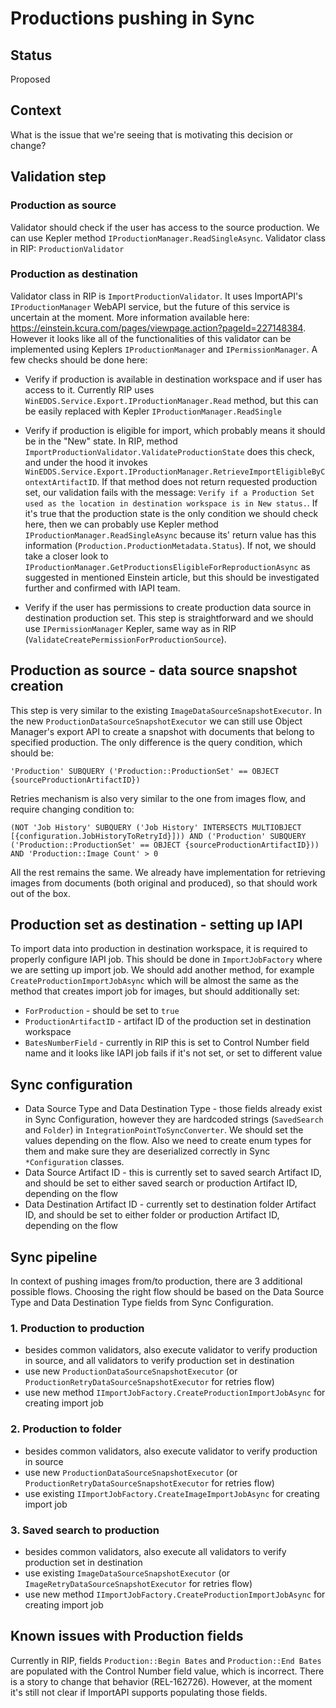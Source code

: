 # Productions pushing in Sync

## Status

Proposed

## Context

What is the issue that we're seeing that is motivating this decision or change?

## Validation step

### **Production as source**

Validator should check if the user has access to the source production. We can use Kepler method `IProductionManager.ReadSingleAsync`. Validator class in RIP: `ProductionValidator`

### **Production as destination**

Validator class in RIP is `ImportProductionValidator`. It uses ImportAPI's `IProductionManager` WebAPI service, but the future of this service is uncertain at the moment. More information available here: https://einstein.kcura.com/pages/viewpage.action?pageId=227148384. However it looks like all of the functionalities of this validator can be implemented using Keplers `IProductionManager` and `IPermissionManager`. A few checks should be done here:

- Verify if production is available in destination workspace and if user has access to it. Currently RIP uses `WinEDDS.Service.Export.IProductionManager.Read` method, but this can be easily replaced with Kepler `IProductionManager.ReadSingle`

- Verify if production is eligible for import, which probably means it should be in the "New" state. In RIP, method `ImportProductionValidator.ValidateProductionState` does this check, and under the hood it invokes `WinEDDS.Service.Export.IProductionManager.RetrieveImportEligibleByContextArtifactID`. If that method does not return requested production set, our validation fails with the message: `Verify if a Production Set used as the location in destination workspace is in New status.`. If it's true that the production state is the only condition we should check here, then we can probably use Kepler method `IProductionManager.ReadSingleAsync` because its' return value has this information (`Production.ProductionMetadata.Status`). If not, we should take a closer look to `IProductionManager.GetProductionsEligibleForReproductionAsync` as suggested in mentioned Einstein article, but this should be investigated further and confirmed with IAPI team.

- Verify if the user has permissions to create production data source in destination production set. This step is straightforward and we should use `IPermissionManager` Kepler, same way as in RIP (`ValidateCreatePermissionForProductionSource`).

## Production as source - data source snapshot creation

This step is very similar to the existing `ImageDataSourceSnapshotExecutor`. In the new `ProductionDataSourceSnapshotExecutor` we can still use Object Manager's export API to create a snapshot with documents that belong to specified production. The only difference is the query condition, which should be:

`'Production' SUBQUERY ('Production::ProductionSet' == OBJECT {sourceProductionArtifactID})`

Retries mechanism is also very similar to the one from images flow, and require changing condition to:

`(NOT 'Job History' SUBQUERY ('Job History' INTERSECTS MULTIOBJECT [{configuration.JobHistoryToRetryId}])) AND ('Production' SUBQUERY ('Production::ProductionSet' == OBJECT {sourceProductionArtifactID})) AND 'Production::Image Count' > 0`

All the rest remains the same. We already have implementation for retrieving images from documents (both original and produced), so that should work out of the box.

## Production set as destination - setting up IAPI

To import data into production in destination workspace, it is required to properly configure IAPI job. This should be done in `ImportJobFactory` where we are setting up import job. We should add another method, for example `CreateProductionImportJobAsync` which will be almost the same as the method that creates import job for images, but should additionally set:

- `ForProduction` - should be set to `true`
- `ProductionArtifactID` - artifact ID of the production set in destination workspace
- `BatesNumberField` - currently in RIP this is set to Control Number field name and it looks like IAPI job fails if it's not set, or set to different value

## Sync configuration

- Data Source Type and Data Destination Type - those fields already exist in Sync Configuration, however they are hardcoded strings (`SavedSearch` and `Folder`) in `IntegrationPointToSyncConverter`. We should set the values depending on the flow. Also we need to create enum types for them and make sure they are deserialized correctly in Sync `*Configuration` classes.
- Data Source Artifact ID - this is currently set to saved search Artifact ID, and should be set to either saved search or production Artifact ID, depending on the flow
- Data Destination Artifact ID - currently set to destination folder Artifact ID, and should be set to either folder or production Artifact ID, depending on the flow

## Sync pipeline

In context of pushing images from/to production, there are 3 additional possible flows.
Choosing the right flow should be based on the Data Source Type and Data Destination Type fields from Sync Configuration.

### 1. Production to production

- besides common validators, also execute validator to verify production in source, and all validators to verify production set in destination
- use new `ProductionDataSourceSnapshotExecutor` (or `ProductionRetryDataSourceSnapshotExecutor` for retries flow)
- use new method `IImportJobFactory.CreateProductionImportJobAsync` for creating import job

### 2. Production to folder

- besides common validators, also execute validator to verify production in source
- use new `ProductionDataSourceSnapshotExecutor` (or `ProductionRetryDataSourceSnapshotExecutor` for retries flow)
- use existing `IImportJobFactory.CreateImageImportJobAsync` for creating import job

### 3. Saved search to production

- besides common validators, also execute all validators to verify production set in destination
- use existing `ImageDataSourceSnapshotExecutor` (or `ImageRetryDataSourceSnapshotExecutor` for retries flow)
- use new method `IImportJobFactory.CreateProductionImportJobAsync` for creating import job

## Known issues with Production fields

 Currently in RIP, fields `Production::Begin Bates` and `Production::End Bates` are populated with the Control Number field value, which is incorrect. There is a story to change that behavior (REL-162726). However, at the moment it's still not clear if ImportAPI supports populating those fields.
